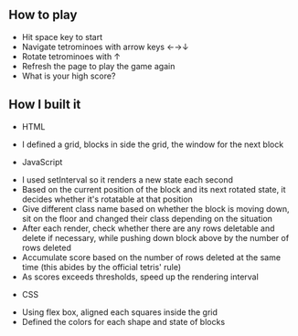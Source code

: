 ## How to play
* Hit space key to start
* Navigate tetrominoes with arrow keys ←→↓
* Rotate tetrominoes with ↑
* Refresh the page to play the game again
* What is your high score?

## How I built it
* HTML
- I defined a grid, blocks in side the grid, the window for the next block

* JavaScript
- I used setInterval so it renders a new state each second
- Based on the current position of the block and its next rotated state, it decides whether it's rotatable at that position
- Give different class name based on whether the block is moving down, sit on the floor and changed their class depending on the situation
- After each render, check whether there are any rows deletable and delete if necessary, while pushing down block above by the number of rows deleted
- Accumulate score based on the number of rows deleted at the same time (this abides by the official tetris' rule)
- As scores exceeds thresholds, speed up the rendering interval

* CSS
- Using flex box, aligned each squares inside the grid
- Defined the colors for each shape and state of blocks

